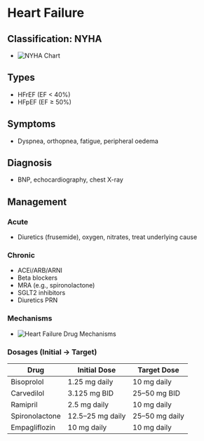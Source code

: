 # Heart Failure

## Classification: NYHA
- ![NYHA Chart](../assets/nyha-chart-resized.png)

## Types
- HFrEF (EF < 40%)
- HFpEF (EF ≥ 50%)

## Symptoms
- Dyspnea, orthopnea, fatigue, peripheral oedema

## Diagnosis
- BNP, echocardiography, chest X-ray

## Management

### Acute
- Diuretics (frusemide), oxygen, nitrates, treat underlying cause

### Chronic
- ACEi/ARB/ARNI
- Beta blockers
- MRA (e.g., spironolactone)
- SGLT2 inhibitors
- Diuretics PRN

### Mechanisms
- ![Heart Failure Drug Mechanisms](../assets/drug-mechanism-chart-small.png)

### Dosages (Initial → Target)
| Drug                | Initial Dose        | Target Dose        |
|---------------------|---------------------|---------------------|
| Bisoprolol          | 1.25 mg daily       | 10 mg daily         |
| Carvedilol          | 3.125 mg BID        | 25–50 mg BID        |
| Ramipril            | 2.5 mg daily        | 10 mg daily         |
| Spironolactone      | 12.5–25 mg daily    | 25–50 mg daily      |
| Empagliflozin       | 10 mg daily         | 10 mg daily         |
